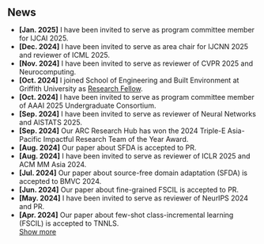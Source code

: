 <h1 id="news"></h1>

<h2 style="margin: 60px 0px 10px;">News</h2>

<ul>
<li><strong>[Jan. 2025]</strong> I have been invited to serve as program committee member for IJCAI 2025.</li>
<li><strong>[Dec. 2024]</strong> I have been invited to serve as area chair for IJCNN 2025 and reviewer of ICML 2025.</li>
<li><strong>[Nov. 2024]</strong> I have been invited to serve as reviewer of CVPR 2025 and Neurocomputing.</li>
<li><strong>[Oct. 2024]</strong> I joined School of Engineering and Built Environment at Griffith University as <a href="https://experts.griffith.edu.au/24217-zicheng-pan">Research Fellow</a>.</li>
<li><strong>[Oct. 2024]</strong> I have been invited to serve as program committee member of AAAI 2025 Undergraduate Consortium.</li>
<li><strong>[Sep. 2024]</strong> I have been invited to serve as reviewer of Neural Networks and AISTATS 2025.</li>
<li><strong>[Sep. 2024]</strong> Our ARC Research Hub has won the 2024 Triple-E Asia-Pacific Impactful Research Team of the Year Award.</li>
<li><strong>[Aug. 2024]</strong> Our paper about SFDA is accepted to PR.</li>
<li><strong>[Aug. 2024]</strong> I have been invited to serve as reviewer of ICLR 2025 and ACM MM Asia 2024.</li>
<li><strong>[Jul. 2024]</strong> Our paper about source-free domain adaptation (SFDA) is accepted to BMVC 2024.</li>
<li><strong>[Jun. 2024]</strong> Our paper about fine-grained FSCIL is accepted to PR.</li>
<li><strong>[May. 2024]</strong> I have been invited to serve as reviewer of NeurIPS 2024 and PR.</li>
<li><strong>[Apr. 2024]</strong> Our paper about few-shot class-incremental learning (FSCIL) is accepted to TNNLS.</li>
<a href="javascript:toggleVisibility('newsmore')" id="toggleButton">Show more</a>
<div id="newsmore" style="display:none">
<li><strong>[Feb. 2024]</strong> I have been invited to serve as reviewer of ACM MM 2024, ICME 2024 and TNNLS.</li>
<li><strong>[Jan. 2024]</strong> Our paper about anomaly detection on power grid is accepted to TIA.</li>
<li><strong>[Jan. 2024]</strong> Our paper about Lie algebra enabled ultra-FGVC is accepted to TNNLS.</li>
<li><strong>[Dec. 2023]</strong> I have been invited to serve as reviewer of CVPR 2024.</li>
<li><strong>[Jun. 2023]</strong> Our ARC Research Hub has won the 2023 Triple-E Global Innovation and Entrepreneurship Team of the Year (Rising Star) Award.</li>
<li><strong>[Oct. 2022]</strong> Our paper about incremental learning on ultra-FGVC is accepted to WACV.</li>
<li><strong>[Sep. 2021]</strong> Our paper about fine-grained classification is accepted to DICTA.</li>
<li><strong>[Dec. 2020]</strong> Our paper about frequency response analysis of modern air conditioners is accepted to TSG.</li>
<li><strong>[Nov. 2019]</strong> Our paper is accepted to ROBIO as an oral presentation paper.</li>

</div>

</ul>

<script>
  function toggleVisibility(id) {
    var element = document.getElementById(id);
    var button = document.getElementById('toggleButton');
    if (element.style.display === 'none') {
      element.style.display = 'block';
      button.innerText = 'Show less';
    } else {
      element.style.display = 'none';
      button.innerText = 'Show more';
    }
  }
</script>